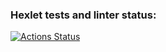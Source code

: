 ### Hexlet tests and linter status:
[![Actions Status](https://github.com/DK-2013/devops-for-programmers-project-lvl3/workflows/hexlet-check/badge.svg)](https://github.com/DK-2013/devops-for-programmers-project-lvl3/actions)